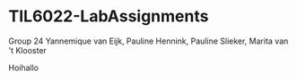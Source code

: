 # TIL6022-LabAssignments
Group 24
Yannemique van Eijk, Pauline Hennink, Pauline Slieker, Marita van 't Klooster

Hoihallo

